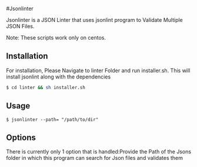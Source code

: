 #Jsonlinter

Jsonlinter  is a JSON Linter that uses jsonlint program to Validate Multiple  JSON Files.

Note: These scripts work only on centos.

Installation
------------

For installation, Please Navigate to linter Folder and run installer.sh. This will install jsonlint along with the dependencies

```bash
$ cd linter && sh installer.sh
```


Usage
-----
```
$ jsonlinter --path= "/path/to/dir"
```


Options
-------

There is currently only 1 option that is handled:Provide the Path of the Jsons folder in which this program can search for Json files and validates them 


